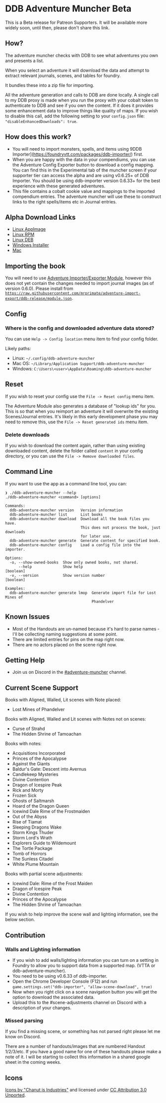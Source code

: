 # DDB Adventure Muncher Beta

This is a Beta release for Patreon Supporters. It will be available more widely soon, until then, please don't share this link.

## How?

The adventure muncher checks with DDB to see what adventures you own and presents a list.

When you select an adventure it will download the data and attempt to extract relevant journals, scenes, and tables for foundry.

It bundles these into a zip file for importing.

All the adventure generation and calls to DDB are done locally. A single call to my DDB proxy is made when you run the proxy with your cobalt token to authenticate to DDB and see if you own the content. If it does it provides some enhancement data to improve things like quality of maps. If you wish to disable this call, add the following setting to your `config.json` file: `"disableEnhancedDownloads": true`.


## How does this work?

* You will need to import monsters, spells, and items using 9DDB Importer](https://foundryvtt.com/packages/ddb-importer/) first.
* When you are happy with the data in your compendiums, you can use the Adventure Config Exporter button to download a config mapping. You can find this in the Experimental tab of the muncher screen if your supporter tier can access the alpha and are using v0.6.25+ of DDB Importer. You should be using ddb-importer version 0.6.33+ for the best experience with these generated adventures.
* This file contains a cobalt cookie value and mappings to the imported compendium entries. The adventure muncher will use these to construct links to the right spells/items etc in Journal entries.

## Alpha Download Links

* [Linux AppImage](https://artifacts.ddb.mrprimate.co.uk/adventure/djriws2/alpha/ddb-adventure-muncher-0.0.18-linux-x86_64.AppImage)
* [Linux RPM](https://artifacts.ddb.mrprimate.co.uk/adventure/djriws2/alpha/ddb-adventure-muncher-0.0.18-linux-x86_64.rpm)
* [Linux DEB](https://artifacts.ddb.mrprimate.co.uk/adventure/djriws2/alpha/ddb-adventure-muncher-0.0.18-linux-amd64.deb)
* [Windows Installer](https://artifacts.ddb.mrprimate.co.uk/adventure/djriws2/alpha/ddb-adventure-muncher-0.0.18-win.exe)
* [Mac](https://artifacts.ddb.mrprimate.co.uk/adventure/djriws2/alpha/ddb-adventure-muncher-0.0.18-mac.dmg)

## Importing the book

You will need to use [Adventure Importer/Exporter Module](https://foundryvtt.com/packages/adventure-import-export/), however this does not yet contain the changes needed to import journal images (as of version 0.6.0). Please install from [`https://raw.githubusercontent.com/mrprimate/adventure-import-export/ddb-release/module.json`](https://raw.githubusercontent.com/mrprimate/adventure-import-export/ddb-release/module.json).


## Config
### Where is the config and downloaded adventure data stored?

You can use `Help -> Config location` menu item to find your config folder.

Likely paths:

* Linux: `~/.config/ddb-adventure-muncher`
* Mac OS: `~/Library/Application Support/ddb-adventure-muncher`
* Windows: `C:\Users\<user>\AppData\Roaming\ddb-adventure-muncher`

## Reset

If you wish to reset your config use the `File -> Reset config` menu item.

The Adventure Module also generates a database of "lookup ids" for you. This is so that when you reimport an adventure it will overwrite the existing Scenes/Journal entries. It's likely in this early development phase you may need to remove this, use the `File -> Reset generated ids` menu item.

### Delete downloads

If you wish to download the content again, rather than using existing downloaded content, delete the folder called `content` in your config directory, or you can use the `File -> Remove downloaded files`.

## Command Line

If you want to use the app as a command line tool, you can:

```shell
❯ ./ddb-adventure-muncher --help
./ddb-adventure-muncher <command> [options]

Commands:
  ddb-adventure-muncher version   Version information
  ddb-adventure-muncher list      List books
  ddb-adventure-muncher download  Download all the book files you have.
                                  This does not process the book, just downloads
                                  for later use.
  ddb-adventure-muncher generate  Generate content for specified book.
  ddb-adventure-muncher config    Load a config file into the importer.

Options:
  -o, --show-owned-books  Show only owned books, not shared.
      --help              Show help                                    [boolean]
  -v, --version           Show version number                          [boolean]

Examples:
  ddb-adventure-muncher generate lmop  Generate import file for Lost Mines of
                                       Phandelver
```

## Known Issues

* Most of the Handouts are un-named because it's hard to parse names - I'll be collecting naming suggestions at some point.
* There are limited entries for pins on the map right now.
* There are no actors placed on the scene right now.

## Getting Help

* Join us on Discord in the [#adventure-muncher](https://discord.gg/ZZjxEBkqSH) channel.

## Current Scene Support

Books with Aligned, Walled, Lit scenes with Note placed:

* Lost Mines of Phandelver

Books with Aligned, Walled and Lit scenes with Notes not on scenes:

* Curse of Strahd
* The Hidden Shrine of Tamoachan

Books with notes:

* Acquisitions Incorporated
* Princes of the Apocalypse
* Against the Giants
* Baldur's Gate: Descent into Avernus
* Candlekeep Mysteries
* Divine Contention
* Dragon of Icespire Peak
* Rick and Morty
* Frozen Sick
* Ghosts of Saltmarsh
* Hoard of the Dragon Queen
* Icewind Dale Rime of the Frostmaiden
* Out of the Abyss
* Rise of Tiamat
* Sleeping Dragons Wake
* Storm Kings Thuder
* Storm Lord's Wrath
* Explorers Guide to Wildemount
* The Tortle Package
* Tomb of Horrors
* The Sunless Citadel
* White Plume Mountain

Books with partial scene adjustments:

* Icewind Dale: Rime of the Frost Maiden
* Dragon of Icespire Peak
* Divine Contention
* Princes of the Apocalypse
* The Hidden Shrine of Tamoachan

If you wish to help improve the scene wall and lighting information, see the below section.

## Contribution

### Walls and Lighting information

* If you wish to add walls/lighting information you can turn on a setting in Foundry to allow you to support data from a supported map. (VTTA or ddb-adventure-muncher).
* You need to be using v0.6.33 of ddb-importer.
* Open the Chrome Developer Console (F12) and run `game.settings.set("ddb-importer", "allow-scene-download", true)`
* Now when you right click on a scene navigation button you will get the option to download the associated data.
* Upload this to the #scene-adjustments channel on Discord with a description of your changes.

### Missed parsing

If you find a missing scene, or something has not parsed right please let me know on Discord.

There are a number of handouts/images that are numbered Handout 1/2/3/etc.
If you have a good name for one of these handouts please make a note of it.
I will be starting to collect this information in a shared google sheet in the coming weeks.


## Icons

[Icons by "Chanut is Industries"](https://dribbble.com/Chanut-is) and licensed under [CC Attribution 3.0 Unported](https://creativecommons.org/licenses/by/3.0/).

